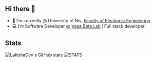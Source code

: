 ## Hi there 👋

- 🌱 I’m currently @ University of Nis, [Faculty of Electronic Engineering](https://www.elfak.ni.ac.rs/)
- 💻 I’m Software Developer @ [Vaga Beta Lab](https://www.vagabeta.rs/) | Full stack developer
## 

## Stats
![LakishaDev's GitHub stats](https://github-readme-stats.vercel.app/api?username=LakishaDev&count_private=true&theme=tokyonight&show_icons=true&hide_border=true&include_all_commits=true)
![STATS](https://github-readme-stats.vercel.app/api/top-langs/?username=LakishaDev&layout=compact&theme=tokyonight&hide_border=true)

